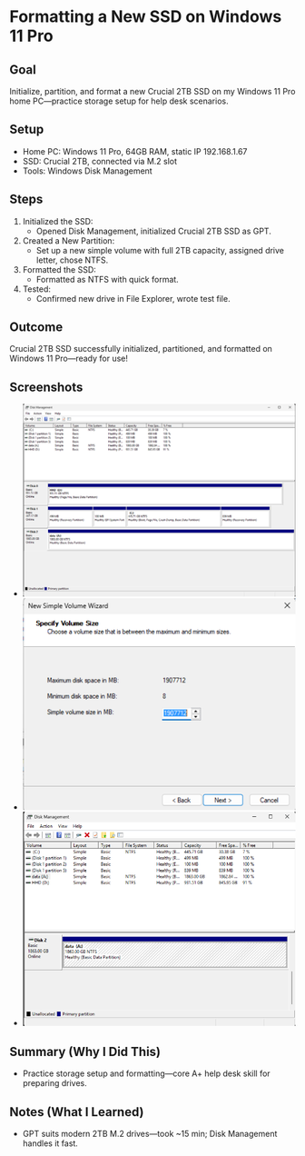 # Formatting a New SSD on Windows 11 Pro

## Goal
Initialize, partition, and format a new Crucial 2TB SSD on my Windows 11 Pro home PC—practice storage setup for help desk scenarios.

## Setup
- Home PC: Windows 11 Pro, 64GB RAM, static IP 192.168.1.67
- SSD: Crucial 2TB, connected via M.2 slot
- Tools: Windows Disk Management

## Steps
1. Initialized the SSD:
   - Opened Disk Management, initialized Crucial 2TB SSD as GPT.
2. Created a New Partition:
   - Set up a new simple volume with full 2TB capacity, assigned drive letter, chose NTFS.
3. Formatted the SSD:
   - Formatted as NTFS with quick format.
4. Tested:
   - Confirmed new drive in File Explorer, wrote test file.

## Outcome
Crucial 2TB SSD successfully initialized, partitioned, and formatted on Windows 11 Pro—ready for use!

## Screenshots
- ![Disk Management](https://github.com/StandardBrian/IT-Projects/raw/images/disk-management.png)
- ![New Volume](https://github.com/StandardBrian/IT-Projects/raw/images/new-volume.png)
- ![Formatted Drive](https://github.com/StandardBrian/IT-Projects/raw/images/formatted-drive.png)

## Summary (Why I Did This)
- Practice storage setup and formatting—core A+ help desk skill for preparing drives.

## Notes (What I Learned)
- GPT suits modern 2TB M.2 drives—took ~15 min; Disk Management handles it fast.
